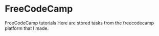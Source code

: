 # FreeCodeCamp
 FreeCodeCamp tutorials
 Here are stored tasks from the freecodecamp platform that I made.

